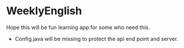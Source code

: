 # WeeklyEnglish
Hope this will be fun learning app for some who need this.

* Config.java will be missing to protect the api end point and server.
